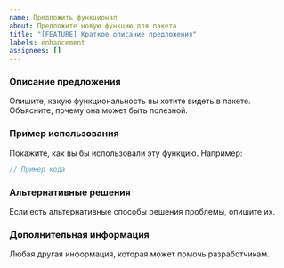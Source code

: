 ```yaml
---
name: Предложить функционал
about: Предложите новую функцию для пакета
title: "[FEATURE] Краткое описание предложения"
labels: enhancement
assignees: []
---
```


### Описание предложения
Опишите, какую функциональность вы хотите видеть в пакете. Объясните, почему она может быть полезной.

### Пример использования
Покажите, как вы бы использовали эту функцию. Например:
```php
// Пример кода
```

### Альтернативные решения
Если есть альтернативные способы решения проблемы, опишите их.

### Дополнительная информация
Любая другая информация, которая может помочь разработчикам.
